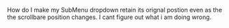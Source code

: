 How do I make my SubMenu dropdown retain its orignal postion even as the the scrollbare position changes. I cant figure out what i am doing wrong.
##